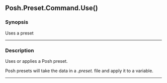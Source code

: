Posh.Preset.Command.Use()
-------------------------

### Synopsis
Uses a preset

---

### Description

Uses or applies a Posh preset.

Posh presets will take the data in a *.preset.* file and apply it to a variable.

---
